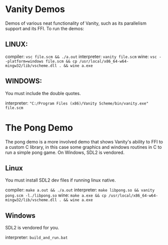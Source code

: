 # Vanity Demos

Demos of various neat functionality of Vanity, such as its parallelism support and its FFI. To run the demos:

## LINUX:

compiler: `vsc file.scm && ./a.out`
interpreter: `vanity file.scm`
wine: `vsc --platform=windows file.scm && cp /usr/local/x86_64-w64-mingw32/lib/vscheme.dll . && wine a.exe`

## WINDOWS:

You must include the double quotes.

interpreter: `"C:/Program Files (x86)/Vanity Scheme/bin/vanity.exe" file.scm`

# The Pong Demo

The pong demo is a more involved demo that shows Vanity's ability to FFI to a custom C library, in this case some graphics and windows routines in C to run a simple pong game. On Windows, SDL2 is vendored.

## Linux

You must install SDL2 dev files if running linux native.

compiler: `make a.out && ./a.out`
interpreter: `make libpong.so && vanity pong.scm -l./libpong.so`
wine: `make a.exe && cp /usr/local/x86_64-w64-mingw32/lib/vscheme.dll . && wine a.exe`

## Windows

SDL2 is vendored for you.

interpreter: `build_and_run.bat`
